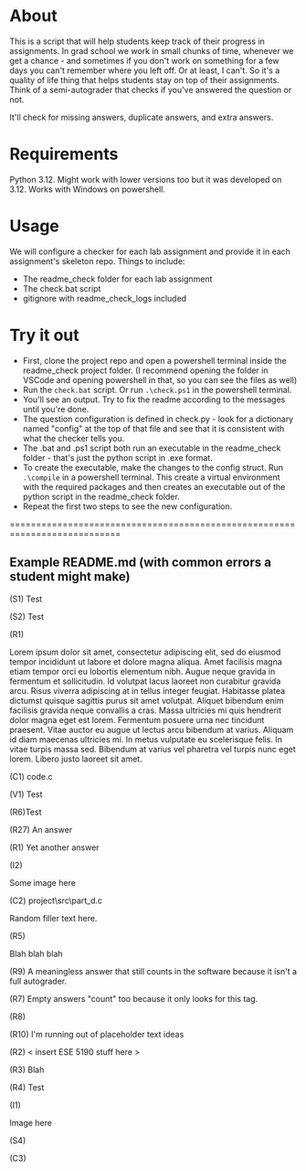 # About

This is a script that will help students keep track of their progress in assignments. In grad school we work in small chunks of time, whenever we get a chance - and sometimes if you don't work on something for a few days you can't remember where you left off. Or at least, I can't. So it's a quality of life thing that helps students stay on top of their assignments. Think of a semi-autograder that checks if you've answered the question or not.

It'll check for missing answers, duplicate answers, and extra answers.

# Requirements

Python 3.12. Might work with lower versions too but it was developed on 3.12. Works with Windows on powershell.

# Usage

We will configure a checker for each lab assignment and provide it in each assignment's skeleton repo. Things to include:
- The readme_check folder for each lab assignment
- The check.bat script
- gitignore with readme_check_logs included

# Try it out

- First, clone the project repo and open a powershell terminal inside the readme_check project folder. (I recommend opening the folder in VSCode and opening powershell in that, so you can see the files as well)
- Run the ```check.bat``` script. Or run ```.\check.ps1``` in the powershell terminal. 
- You'll see an output. Try to fix the readme according to the messages until you're done.
- The question configuration is defined in check.py - look for a dictionary named "config" at the top of that file and see that it is consistent with what the checker tells you.
- The .bat and .ps1 script both run an executable in the readme_check folder - that's just the python script in .exe format.
- To create the executable, make the changes to the config struct. Run ```.\compile``` in a powershell terminal. This create a virtual environment with the required packages and then creates an executable out of the python script in the readme_check folder.
- Repeat the first two steps to see the new configuration.

===========================================================================

## Example README.md (with common errors a student might make)

(S1) Test

(S2) Test

(R1) 

Lorem ipsum dolor sit amet, consectetur adipiscing elit, sed do eiusmod tempor incididunt ut labore et dolore magna aliqua. Amet facilisis magna etiam tempor orci eu lobortis elementum nibh. Augue neque gravida in fermentum et sollicitudin. Id volutpat lacus laoreet non curabitur gravida arcu. Risus viverra adipiscing at in tellus integer feugiat. Habitasse platea dictumst quisque sagittis purus sit amet volutpat. Aliquet bibendum enim facilisis gravida neque convallis a cras. Massa ultricies mi quis hendrerit dolor magna eget est lorem. Fermentum posuere urna nec tincidunt praesent. Vitae auctor eu augue ut lectus arcu bibendum at varius. Aliquam id diam maecenas ultricies mi. In metus vulputate eu scelerisque felis. In vitae turpis massa sed. Bibendum at varius vel pharetra vel turpis nunc eget lorem. Libero justo laoreet sit amet.

(C1) code.c

(V1) Test

(R6)Test

(R27) An answer

(R1) Yet another answer

(I2)

Some image here

(C2) project\src\part_d.c

Random filler text here.

(R5)

Blah blah blah

(R9) A meaningless answer that still counts in the software because it isn't a full autograder.

(R7) Empty answers "count" too because it only looks for this tag.

(R8)

(R10) I'm running out of placeholder text ideas

(R2) < insert ESE 5190 stuff here >

(R3) Blah

(R4) Test

(I1)

Image here

(S4)

(C3)